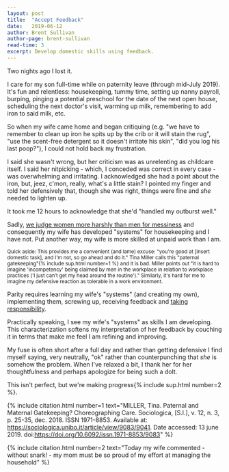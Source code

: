 ```yaml
---
layout: post
title:  "Accept Feedback"
date:   2019-06-12
author: Brent Sullivan
author-page: brent-sullivan
read-time: 3
excerpt: Develop domestic skills using feedback.
---
```


Two nights ago I lost it. 

I care for my son full-time while on paternity leave (through mid-July 2019). It's fun and relentless: housekeeping, tummy time, setting up nanny payroll, burping, pinging a potential preschool for the date of the next open house, scheduling the next doctor's visit, warming up milk, remembering to add iron to said milk, etc. 

So when my wife came home and began critiquing (e.g. "we have to remember to clean up iron he spits up by the crib or it will stain the rug", "use the scent-free detergent so it doesn't irritate his skin", "did you log his last poop?"), I could not hold back my frustration. 

I said she wasn't wrong, but her criticism was as unrelenting as childcare itself. I said her nitpicking - which, I conceded was correct in every case - was overwhelming and irritating. I acknowledged she had a point about the iron, but, jeez, c'mon, really, what's a little stain? I pointed my finger and told her defensively that, though she was right, things were fine and *she* needed to lighten up. 

It took me 12 hours to acknowledge that she'd "handled my outburst well." 

Sadly, [we judge women more harshly than men for messiness](https://www.nytimes.com/2019/06/11/upshot/why-women-but-not-men-are-judged-for-a-messy-house.html) and consequently my wife has developed "systems" for housekeeping and I have not. Put another way, my wife is more skilled at unpaid work than I am.

<small>Quick aside: This provides me a convenient (and lame) excuse: "you're good at [insert domestic task], and I'm not, so go ahead and do it." Tina Miller calls this "paternal gatekeeping"{% include sup.html number=1 %} and it is bad. Miller points out "it is hard to imagine 'incompetency' being claimed by men in the workplace in relation to workplace practices ('I just can’t get my head around the routine')." Similarly, it's hard for me to imagine my defensive reaction as tolerable in a work environment.</small>

Parity requires learning my wife's "systems" (and creating my own), implementing them, screwing up, receiving feedback and [taking responsibility](https://www.gottman.com/blog/the-four-horsemen-defensiveness/).

Practically speaking, I see my wife's "systems" as skills I am developing. This characterization softens my interpretation of her feedback by couching it in terms that make me feel I am refining and improving.

My fuse is often short after a full day and rather than getting defensive I find myself saying, very neutrally, "ok" rather than counterpunching that *she* is somehow the problem. When I've relaxed a bit, I thank her for her thoughtfulness and perhaps apologize for being such a dolt.

This isn't perfect, but we're making progress{% include sup.html number=2 %}. 

{% include citation.html number=1 text="MILLER, Tina. Paternal and Maternal Gatekeeping? Choreographing Care. Sociologica, [S.l.], v. 12, n. 3, p. 25-35, dec. 2018. ISSN 1971-8853. Available at: https://sociologica.unibo.it/article/view/9083/9041. Date accessed: 13 june 2019. doi:https://doi.org/10.6092/issn.1971-8853/9083" %}

{% include citation.html number=2 text="Today my wife commented - without snark! - my mom must be so proud of my effort at managing the household" %}
